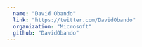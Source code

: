 ```yaml
---
  name: "David Obando"
  link: "https://twitter.com/DavidObando"
  organization: "Microsoft"
  github: "DavidObando"
---
```

